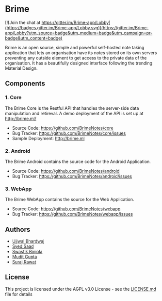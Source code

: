 # Brime

[![Join the chat at https://gitter.im/Brime-app/Lobby](https://badges.gitter.im/Brime-app/Lobby.svg)](https://gitter.im/Brime-app/Lobby?utm_source=badge&utm_medium=badge&utm_campaign=pr-badge&utm_content=badge)

Brime is an open source, simple and powerful self-hosted note taking application that lets an organisation have its notes stored on its own servers preventing any outside element to get access to the private data of the organisation. It has a beautifully designed interface following the trending Material Design.

## Components

### 1. Core
The Brime Core is the Restful API that handles the server-side data manipulation and retireval. A demo deployment of the API is set up at http://brime.ml/

* Source Code: https://github.com/BrimeNotes/core
* Bug Tracker: https://github.com/BrimeNotes/core/issues
* Sample Deployment: http://brime.ml

### 2. Android
The Brime Android contains the source code for the Android Application.

* Source Code: https://github.com/BrimeNotes/android 
* Bug Tracker: https://github.com/BrimeNotes/android/issues

### 3. WebApp
The Brime WebApp contains the source for the Web Application.

* Source Code: https://github.com/BrimeNotes/webapp
* Bug Tracker: https://github.com/BrimeNotes/webapp/issues

## Authors

* [Ujjwal Bhardwaj](https://github.com/imujjwal96)
* [Syed Saad](https://github.com/syedsaadh)
* [Swastik Binjola](https://github.com/Swastik2561)
* [Mudit Gupta](https://github.com/maxsam4)
* [Suraj Rawat](https://github.com/nervehammer)

## License

This project is licensed under the AGPL v3.0 License - see the [LICENSE.md](LICENSE.md) file for details

